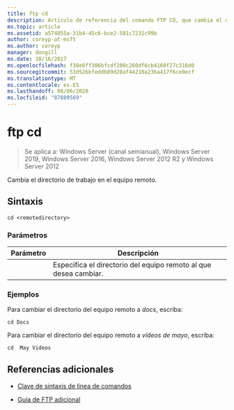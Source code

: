 ```yaml
---
title: ftp cd
description: Artículo de referencia del comando FTP CD, que cambia el directorio de trabajo en el equipo remoto.
ms.topic: article
ms.assetid: a574855a-31b4-45c6-bce2-581c7231c99b
author: coreyp-at-msft
ms.author: coreyp
manager: dongill
ms.date: 10/16/2017
ms.openlocfilehash: f38e8ff306bfcdf200c260df6cb4160f27c316d0
ms.sourcegitcommit: 53d526bfeddb89d28af44210a23ba417f6ce0ecf
ms.translationtype: MT
ms.contentlocale: es-ES
ms.lasthandoff: 08/06/2020
ms.locfileid: "87889569"
---
```

# <a name="ftp-cd"></a>ftp cd

> Se aplica a: Windows Server (canal semianual), Windows Server 2019, Windows Server 2016, Windows Server 2012 R2 y Windows Server 2012

Cambia el directorio de trabajo en el equipo remoto.

## <a name="syntax"></a>Sintaxis

```
cd <remotedirectory>
```

### <a name="parameters"></a>Parámetros

| Parámetro | Descripción |
| --------- | ----------- |
| <remotedirectory> | Especifica el directorio del equipo remoto al que desea cambiar. |

### <a name="examples"></a>Ejemplos

Para cambiar el directorio del equipo remoto a *docs*, escriba:

```
cd Docs
```

Para cambiar el directorio del equipo remoto a *vídeos de mayo*, escriba:

```
cd  May Videos
```

## <a name="additional-references"></a>Referencias adicionales

- [Clave de sintaxis de línea de comandos](command-line-syntax-key.md)

- [Guía de FTP adicional](/previous-versions/orphan-topics/ws.10/cc756013(v=ws.10))
